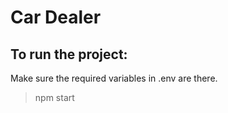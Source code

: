 # Car Dealer

## To run the project:

Make sure the required variables in .env are there.

> npm start
